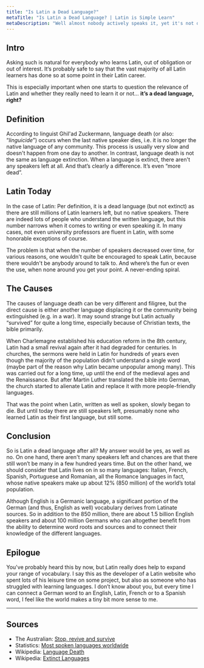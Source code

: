 ```yaml
---
title: "Is Latin a Dead Language?"
metaTitle: "Is Latin a Dead Language? | Latin is Simple Learn"
metaDescription: "Well almost nobody actively speaks it, yet it's not dead at all - right?"
---
```


## Intro

Asking such is natural for everybody who learns Latin, out of obligation or out of interest. It‘s probably safe to say that the vast majority of all Latin learners has done so at some point in their Latin career.

This is especially important when one starts to question the relevance of Latin and whether they really need to learn it or not… **it’s a dead language, right?**

## Definition

According to linguist Ghil'ad Zuckermann, language death (or also: “*linguicide*”) occurs when the last native speaker dies, i.e. it is no longer the native language of any community. This process is usually very slow and doesn't happen from one day to another. In contrast, language death is not the same as language extinction. When a language is extinct, there aren't any speakers left at all. And that’s clearly a difference. It’s even “more dead”.

## Latin Today

In the case of Latin: Per definition, it is a dead language (but not extinct) as there are still millions of Latin learners left, but no native speakers. There are indeed lots of people who understand the written language, but this number narrows when it comes to writing or even speaking it. In many cases, not even university professors are fluent in Latin, with some honorable exceptions of course.

The problem is that when the number of speakers decreased over time, for various reasons, one wouldn't quite be encouraged to speak Latin, because there wouldn't be anybody around to talk to. And where’s the fun or even the use, when none around you get your point. A never-ending spiral.

## The Causes

The causes of language death can be very different and filigree, but the direct cause is either another language displacing it or the community being extinguished (e.g. in a war). It may sound strange but Latin actually “survived” for quite a long time, especially because of Christian texts, the bible primarily.

When Charlemagne established his education reform in the 8th century, Latin had a small revival again after it had degraded for centuries. In churches, the sermons were held in Latin for hundreds of years even though the majority of the population didn't understand a single word (maybe part of the reason why Latin became unpopular among many). This was carried out for a long time, up until the end of the medieval ages and the Renaissance. But after Martin Luther translated the bible into German, the church started to alienate Latin and replace it with more people-friendly languages.

That was the point when Latin, written as well as spoken, slowly began to die. But until today there are still speakers left, presumably none who learned Latin as their first language, but still some.

## Conclusion

So is Latin a dead language after all? My answer would be yes, as well as no. On one hand, there aren't many speakers left and chances are that there still won’t be many in a few hundred years time. But on the other hand, we should consider that Latin lives on in so many languages: Italian, French, Spanish, Portuguese and Romanian, all the Romance languages in fact, whose native speakers make up about 12% (850 million) of the world’s total population.

Although English is a Germanic language, a significant portion of the German (and thus, English as well) vocabulary derives from Latinate sources. So in addition to the 850 million, there are about 1.5 billion English speakers and about 100 million Germans who can altogether benefit from the ability to determine word roots and sources and to connect their knowledge of the different languages.

## Epilogue

You've probably heard this by now, but Latin really does help to expand your range of vocabulary. I say this as the developer of a Latin website who spent lots of his leisure time on some project, but also as someone who has struggled with learning languages. I don’t know about you, but every time I can connect a German word to an English, Latin, French or to a Spanish word, I feel like the world makes a tiny bit more sense to me.

---

## Sources

- The Australian: [Stop, revive and survive](http://www.theaustralian.com.au/higher-education/opinion/stop-revive-and-survive/news-story/b73e6b6f4af08cf453eff7034e58b404) 
- Statistics: [Most spoken languages worldwide](https://www.statista.com/statistics/266808/the-most-spoken-languages-worldwide/) 
- Wikipedia: [Language Death](https://en.wikipedia.org/wiki/Language_death) 
- Wikipedia: [Extinct Languages](https://en.wikipedia.org/wiki/Extinct_language) 

